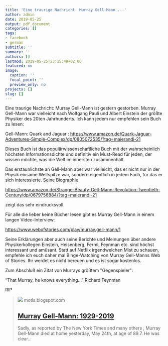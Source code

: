 ```yaml
---
title: 'Eine traurige Nachricht: Murray Gell-Mann ...'
author: admin
date: 2019-05-25
output: pdf_document
categories: []
tags:
- facebook
- german
subtitle: ''
summary: ''
authors: []
lastmod: 2019-05-25T23:15:49+02:00
featured: no
image:
  caption: ''
  focal_point: ''
  preview_only: no
projects: []
slug: []
---
```

Eine traurige Nachricht: Murray Gell-Mann ist gestern gestorben. Murray Gell-Mann war vielleicht nach Wolfgang Pauli und Albert Einstein der größte Physiker des 20ten Jahrhunderts. Ich kann jedem nur empfehlen sein Buch zu lesen: 

Gell-Mann: Quark and Jaguar : https://www.amazon.de/Quark-Jaguar-Adventures-Simple-Complex/dp/0805072535/?tag=maierandi-21 

Dieses Buch ist das populärwissenschaftliche Buch mit der wahrscheinlich höchsten Informationsdichte und definitiv ein Must-Read für jeden, der wissen möchte, was die Welt im innersten zusammenhält. 

Das erstaunlichste an Gell-Mann aber war vielleicht, das er nicht nur in der Physik einsame Weltspitze war, sondern eigentlich in jedem Fach, für das er sich interessierte. Seine Biographie 

https://www.amazon.de/Strange-Beauty-Gell-Mann-Revolution-Twentieth-Century/dp/0679756884/?tag=maierandi-21

zeigt das sehr eindrucksvoll. 

Für alle die lieber keine Bücher lesen gibt es Murray Gell-Mann in einem langen Video-Interview:

https://www.webofstories.com/play/murray.gell-mann/1

Seine Erklärungen aber auch seine Berichte und Meinungen über andere Physikerkollegen Einstein, Heisenberg, Fermi, Feynman etc. sind höchst interessant und amüsant. Statt auf Netflix irgendwelchen Mist zu schauen, empfehle ich euch daher mal Binge-Watching von Murray Gell-Manns Web of Stories. Ihr werdet es nicht bereuen und es ist sogar kostenlos. 

Zum Abschluß ein Zitat von Murrays größtem "Gegenspieler": 

“That Murray, he knows everything…” Richard Feynman

RIP
> [![](https://lh3.googleusercontent.com/Titj9yEyFHNQx-TUu5r15B0JRdt2UsuPdAKtFwRhBUI0S8RP23cVZpaNvgr0KPX77fzyeCIuQWsB7CWE5-tb0ETBnpgZaFqovEKdNMA5jpqyOfDxDWL-kVTbAsqpP-NKHG45FgdiNpk9QN7StqT9ztHB4PNHbynpwqrVdKNttLFTEzCCYrGdiV4BiSZ9D0E9c9bu8lZ-jrctyi2F4vQYUNM670TWcbWZyPjFJe0_v4FanYkB8WeiURUG0CFN8E75nua9VgWwB2mMg5aGXRE14yTuJv4-cQ3Eu0GuSpXaWQ0X9oFaj2BrFyb5E-9NmOqHQVSc7ijfbjn4yfMrQ2sdC2Ak0eZDTNp1qejvkKc7lWStjl_ecxn0ILAwDxhzOfY8kS-0AKtgY5II0ooae6MgFkjk9yb9ZLCRSQ7RiHXvqD60aD3T-qzYQxLDXRmPgzOSSeOI8I4SbYd50mJoEZ9vHfjGb3lEUFqrHDuPxyYyjlXxXMq8BD-O-axI4NZgVp3WvFQnBo1fV0thTq784LK1_YuJ-3okUKlRS6_YhUs-gxTHm4Ij83Z3V9kpTraImyjBaOxdLms2SNIuX6_nlioV0ZCc7usUEeoZAD1frRrXgpX_SZ1XBOGJMNUU6DJ5UFu4XnaFrj3W_hcfmYVAGgY-n06iwbyHvbb3bFEkdhTIz6vOuoOehX-sTmhRTrkERTVxniuVPwDpuYZwnKeqkz6YEJ6u=w1200-h630-p-k-no-nu)](https://motls.blogspot.com/2019/05/murray-gell-mann-1929-2019.html)
> motls.blogspot.com
> ## [Murray Gell-Mann: 1929-2019](https://motls.blogspot.com/2019/05/murray-gell-mann-1929-2019.html)
>
>Sadly, as reported by The New York Times  and many others , Murray Gell-Mann  died at home yesterday, May 24th, at age of 89.7. He was clear...

